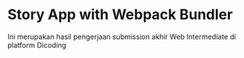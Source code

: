 # Story App with Webpack Bundler
Ini merupakan hasil pengerjaan submission akhir Web Intermediate di platform Dicoding
